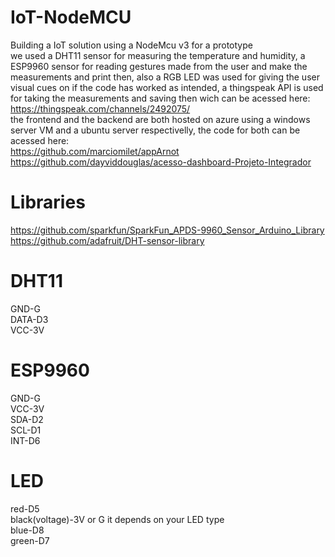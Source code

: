 # IoT-NodeMCU

Building a IoT solution using a NodeMcu v3 for a prototype  
we used a DHT11 sensor for measuring the temperature and humidity, a ESP9960 sensor for reading gestures made from the user and make the measurements and print then, also a RGB LED was used for giving the user visual cues on if the code has worked as intended, a thingspeak API is used for taking the measurements and saving then wich can be acessed here:  
https://thingspeak.com/channels/2492075/  
the frontend and the backend are both hosted on azure using a windows server VM and a ubuntu server respectivelly, the code for both can be acessed here:  
https://github.com/marciomilet/appArnot  
https://github.com/dayviddouglas/acesso-dashboard-Projeto-Integrador  

# Libraries

https://github.com/sparkfun/SparkFun_APDS-9960_Sensor_Arduino_Library  
https://github.com/adafruit/DHT-sensor-library  

# DHT11

GND-G  
DATA-D3  
VCC-3V  

# ESP9960

GND-G  
VCC-3V  
SDA-D2  
SCL-D1  
INT-D6  
# LED

red-D5  
black(voltage)-3V or G it depends on your LED type  
blue-D8  
green-D7  



